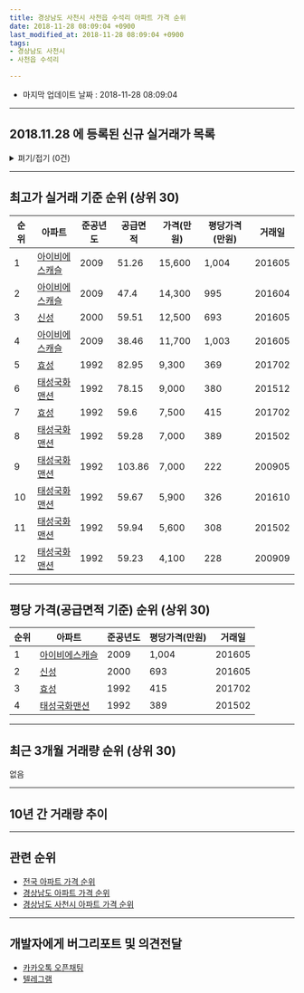 ```yaml
---
title: 경상남도 사천시 사천읍 수석리 아파트 가격 순위
date: 2018-11-28 08:09:04 +0900
last_modified_at: 2018-11-28 08:09:04 +0900
tags:
- 경상남도 사천시
- 사천읍 수석리

---
```


* 마지막 업데이트 날짜 : 2018-11-28 08:09:04

---

## 2018.11.28 에 등록된 신규 실거래가 목록

<details>
<summary>펴기/접기 (0건)</summary>
<div markdown="1">

|아파트|준공년도|공급면적|가격(만원)|평당가격(만원)|거래일|
|---|---|---|---|---|---|
|없음||||||


</div>
</details>

---

## 최고가 실거래 기준 순위 (상위 30)


|순위|아파트|준공년도|공급면적|가격(만원)|평당가격(만원)|거래일|
|---|---|---|---|---|---|---|
|1|[아이비에스캐슬](https://search.naver.com/search.naver?query=%EA%B2%BD%EC%83%81%EB%82%A8%EB%8F%84+%EC%82%AC%EC%B2%9C%EC%8B%9C+%EC%82%AC%EC%B2%9C%EC%9D%8D+%EC%88%98%EC%84%9D%EB%A6%AC+%EC%95%84%EC%9D%B4%EB%B9%84%EC%97%90%EC%8A%A4%EC%BA%90%EC%8A%AC)|2009|51.26|15,600|1,004|201605|
|2|[아이비에스캐슬](https://search.naver.com/search.naver?query=%EA%B2%BD%EC%83%81%EB%82%A8%EB%8F%84+%EC%82%AC%EC%B2%9C%EC%8B%9C+%EC%82%AC%EC%B2%9C%EC%9D%8D+%EC%88%98%EC%84%9D%EB%A6%AC+%EC%95%84%EC%9D%B4%EB%B9%84%EC%97%90%EC%8A%A4%EC%BA%90%EC%8A%AC)|2009|47.4|14,300|995|201604|
|3|[신성](https://search.naver.com/search.naver?query=%EA%B2%BD%EC%83%81%EB%82%A8%EB%8F%84+%EC%82%AC%EC%B2%9C%EC%8B%9C+%EC%82%AC%EC%B2%9C%EC%9D%8D+%EC%88%98%EC%84%9D%EB%A6%AC+%EC%8B%A0%EC%84%B1)|2000|59.51|12,500|693|201605|
|4|[아이비에스캐슬](https://search.naver.com/search.naver?query=%EA%B2%BD%EC%83%81%EB%82%A8%EB%8F%84+%EC%82%AC%EC%B2%9C%EC%8B%9C+%EC%82%AC%EC%B2%9C%EC%9D%8D+%EC%88%98%EC%84%9D%EB%A6%AC+%EC%95%84%EC%9D%B4%EB%B9%84%EC%97%90%EC%8A%A4%EC%BA%90%EC%8A%AC)|2009|38.46|11,700|1,003|201605|
|5|[효성](https://search.naver.com/search.naver?query=%EA%B2%BD%EC%83%81%EB%82%A8%EB%8F%84+%EC%82%AC%EC%B2%9C%EC%8B%9C+%EC%82%AC%EC%B2%9C%EC%9D%8D+%EC%88%98%EC%84%9D%EB%A6%AC+%ED%9A%A8%EC%84%B1)|1992|82.95|9,300|369|201702|
|6|[태성국화맨션](https://search.naver.com/search.naver?query=%EA%B2%BD%EC%83%81%EB%82%A8%EB%8F%84+%EC%82%AC%EC%B2%9C%EC%8B%9C+%EC%82%AC%EC%B2%9C%EC%9D%8D+%EC%88%98%EC%84%9D%EB%A6%AC+%ED%83%9C%EC%84%B1%EA%B5%AD%ED%99%94%EB%A7%A8%EC%85%98)|1992|78.15|9,000|380|201512|
|7|[효성](https://search.naver.com/search.naver?query=%EA%B2%BD%EC%83%81%EB%82%A8%EB%8F%84+%EC%82%AC%EC%B2%9C%EC%8B%9C+%EC%82%AC%EC%B2%9C%EC%9D%8D+%EC%88%98%EC%84%9D%EB%A6%AC+%ED%9A%A8%EC%84%B1)|1992|59.6|7,500|415|201702|
|8|[태성국화맨션](https://search.naver.com/search.naver?query=%EA%B2%BD%EC%83%81%EB%82%A8%EB%8F%84+%EC%82%AC%EC%B2%9C%EC%8B%9C+%EC%82%AC%EC%B2%9C%EC%9D%8D+%EC%88%98%EC%84%9D%EB%A6%AC+%ED%83%9C%EC%84%B1%EA%B5%AD%ED%99%94%EB%A7%A8%EC%85%98)|1992|59.28|7,000|389|201502|
|9|[태성국화맨션](https://search.naver.com/search.naver?query=%EA%B2%BD%EC%83%81%EB%82%A8%EB%8F%84+%EC%82%AC%EC%B2%9C%EC%8B%9C+%EC%82%AC%EC%B2%9C%EC%9D%8D+%EC%88%98%EC%84%9D%EB%A6%AC+%ED%83%9C%EC%84%B1%EA%B5%AD%ED%99%94%EB%A7%A8%EC%85%98)|1992|103.86|7,000|222|200905|
|10|[태성국화맨션](https://search.naver.com/search.naver?query=%EA%B2%BD%EC%83%81%EB%82%A8%EB%8F%84+%EC%82%AC%EC%B2%9C%EC%8B%9C+%EC%82%AC%EC%B2%9C%EC%9D%8D+%EC%88%98%EC%84%9D%EB%A6%AC+%ED%83%9C%EC%84%B1%EA%B5%AD%ED%99%94%EB%A7%A8%EC%85%98)|1992|59.67|5,900|326|201610|
|11|[태성국화맨션](https://search.naver.com/search.naver?query=%EA%B2%BD%EC%83%81%EB%82%A8%EB%8F%84+%EC%82%AC%EC%B2%9C%EC%8B%9C+%EC%82%AC%EC%B2%9C%EC%9D%8D+%EC%88%98%EC%84%9D%EB%A6%AC+%ED%83%9C%EC%84%B1%EA%B5%AD%ED%99%94%EB%A7%A8%EC%85%98)|1992|59.94|5,600|308|201502|
|12|[태성국화맨션](https://search.naver.com/search.naver?query=%EA%B2%BD%EC%83%81%EB%82%A8%EB%8F%84+%EC%82%AC%EC%B2%9C%EC%8B%9C+%EC%82%AC%EC%B2%9C%EC%9D%8D+%EC%88%98%EC%84%9D%EB%A6%AC+%ED%83%9C%EC%84%B1%EA%B5%AD%ED%99%94%EB%A7%A8%EC%85%98)|1992|59.23|4,100|228|200909|


---

## 평당 가격(공급면적 기준) 순위 (상위 30)


|순위|아파트|준공년도|평당가격(만원)|거래일|
|---|---|---|---|---|
|1|[아이비에스캐슬](https://search.naver.com/search.naver?query=%EA%B2%BD%EC%83%81%EB%82%A8%EB%8F%84+%EC%82%AC%EC%B2%9C%EC%8B%9C+%EC%82%AC%EC%B2%9C%EC%9D%8D+%EC%88%98%EC%84%9D%EB%A6%AC+%EC%95%84%EC%9D%B4%EB%B9%84%EC%97%90%EC%8A%A4%EC%BA%90%EC%8A%AC)|2009|1,004|201605|
|2|[신성](https://search.naver.com/search.naver?query=%EA%B2%BD%EC%83%81%EB%82%A8%EB%8F%84+%EC%82%AC%EC%B2%9C%EC%8B%9C+%EC%82%AC%EC%B2%9C%EC%9D%8D+%EC%88%98%EC%84%9D%EB%A6%AC+%EC%8B%A0%EC%84%B1)|2000|693|201605|
|3|[효성](https://search.naver.com/search.naver?query=%EA%B2%BD%EC%83%81%EB%82%A8%EB%8F%84+%EC%82%AC%EC%B2%9C%EC%8B%9C+%EC%82%AC%EC%B2%9C%EC%9D%8D+%EC%88%98%EC%84%9D%EB%A6%AC+%ED%9A%A8%EC%84%B1)|1992|415|201702|
|4|[태성국화맨션](https://search.naver.com/search.naver?query=%EA%B2%BD%EC%83%81%EB%82%A8%EB%8F%84+%EC%82%AC%EC%B2%9C%EC%8B%9C+%EC%82%AC%EC%B2%9C%EC%9D%8D+%EC%88%98%EC%84%9D%EB%A6%AC+%ED%83%9C%EC%84%B1%EA%B5%AD%ED%99%94%EB%A7%A8%EC%85%98)|1992|389|201502|


---

## 최근 3개월 거래량 순위 (상위 30)

없음

---

## 10년 간 거래량 추이


<div style="width:100%;">
    <canvas id="deal_progress" height="250"></canvas>
</div>

<script>
new Chart(document.getElementById("deal_progress"), {
    type: 'line',
    data: {
        labels: ['200811','200812','200901','200902','200903','200904','200905','200906','200907','200908','200909','200910','200911','200912','201001','201002','201003','201004','201005','201006','201007','201008','201009','201010','201011','201012','201101','201102','201103','201104','201105','201106','201107','201108','201109','201110','201111','201112','201201','201202','201203','201204','201205','201206','201207','201208','201209','201210','201211','201212','201301','201302','201303','201304','201305','201306','201307','201308','201309','201310','201311','201312','201401','201402','201403','201404','201405','201406','201407','201408','201409','201410','201411','201412','201501','201502','201503','201504','201505','201506','201507','201508','201509','201510','201511','201512','201601','201602','201603','201604','201605','201606','201607','201608','201609','201610','201611','201612','201701','201702','201703','201704','201705','201706','201707','201708','201709','201710','201711','201712','201801','201802','201803','201804','201805','201806','201807','201808','201809','201810','201811'],
        datasets: [{
            label: '실거래 수',
            pointRadius: 1,
            data: [1, 1, 2, 1, 0, 0, 1, 0, 1, 0, 1, 0, 9, 0, 0, 1, 2, 3, 3, 0, 2, 0, 0, 0, 1, 0, 0, 3, 1, 0, 1, 0, 3, 1, 1, 3, 2, 1, 0, 0, 1, 3, 2, 1, 1, 1, 2, 0, 2, 2, 0, 0, 1, 3, 1, 1, 0, 0, 0, 2, 0, 2, 1, 1, 0, 1, 1, 1, 1, 0, 1, 3, 1, 3, 1, 3, 2, 1, 0, 0, 2, 0, 1, 3, 1, 2, 2, 1, 4, 5, 6, 1, 1, 3, 3, 1, 3, 1, 3, 6, 4, 0, 1, 4, 4, 0, 1, 4, 0, 0, 2, 3, 2, 2, 0, 1, 0, 1, 0, 0, 0],
            borderColor: "rgba(255, 201, 14, 1)",
            backgroundColor: "rgba(255, 201, 14, 0.5)",
            fill: true,
        }]
    },
    options: {
        responsive: true,
        title: {
            display: true,
            text: '10년간 거래량 추이'
        },
        tooltips: {
            mode: 'index',
            intersect: false,
        },
        hover: {
            mode: 'nearest',
            intersect: true
        },
        scales: {
            xAxes: [{
                display: true,
                scaleLabel: {
                    display: true,
                    labelString: '년/월'
                }
            }],
            yAxes: [{
                display: true,
                ticks: {
                    suggestedMin: 0,
                },
                scaleLabel: {
                    display: true,
                    labelString: '실거래 수'
                }
            }]
        }
    }
});

</script>


---

## 관련 순위

- [전국 아파트 가격 순위](https://inasie.github.io/apt-ranking/전국)
- [경상남도 아파트 가격 순위](https://inasie.github.io/apt-ranking/경상남도)
- [경상남도 사천시 아파트 가격 순위](https://inasie.github.io/apt-ranking/경상남도-사천시)


---

## 개발자에게 버그리포트 및 의견전달

- [카카오톡 오픈채팅](https://open.kakao.com/o/gLJUAP4)
- [텔레그램](https://t.me/inasie)

